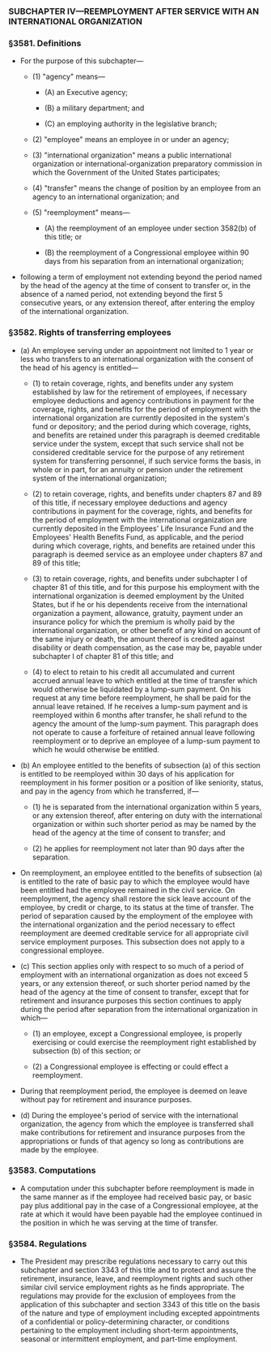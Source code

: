 ### SUBCHAPTER IV—REEMPLOYMENT AFTER SERVICE WITH AN INTERNATIONAL ORGANIZATION

### §3581. Definitions
* For the purpose of this subchapter—

  * (1) "agency" means—

    * (A) an Executive agency;

    * (B) a military department; and

    * (C) an employing authority in the legislative branch;


  * (2) "employee" means an employee in or under an agency;

  * (3) "international organization" means a public international organization or international-organization preparatory commission in which the Government of the United States participates;

  * (4) "transfer" means the change of position by an employee from an agency to an international organization; and

  * (5) "reemployment" means—

    * (A) the reemployment of an employee under section 3582(b) of this title; or

    * (B) the reemployment of a Congressional employee within 90 days from his separation from an international organization;


* following a term of employment not extending beyond the period named by the head of the agency at the time of consent to transfer or, in the absence of a named period, not extending beyond the first 5 consecutive years, or any extension thereof, after entering the employ of the international organization.

### §3582. Rights of transferring employees
* (a) An employee serving under an appointment not limited to 1 year or less who transfers to an international organization with the consent of the head of his agency is entitled—

  * (1) to retain coverage, rights, and benefits under any system established by law for the retirement of employees, if necessary employee deductions and agency contributions in payment for the coverage, rights, and benefits for the period of employment with the international organization are currently deposited in the system's fund or depository; and the period during which coverage, rights, and benefits are retained under this paragraph is deemed creditable service under the system, except that such service shall not be considered creditable service for the purpose of any retirement system for transferring personnel, if such service forms the basis, in whole or in part, for an annuity or pension under the retirement system of the international organization;

  * (2) to retain coverage, rights, and benefits under chapters 87 and 89 of this title, if necessary employee deductions and agency contributions in payment for the coverage, rights, and benefits for the period of employment with the international organization are currently deposited in the Employees' Life Insurance Fund and the Employees' Health Benefits Fund, as applicable, and the period during which coverage, rights, and benefits are retained under this paragraph is deemed service as an employee under chapters 87 and 89 of this title;

  * (3) to retain coverage, rights, and benefits under subchapter I of chapter 81 of this title, and for this purpose his employment with the international organization is deemed employment by the United States, but if he or his dependents receive from the international organization a payment, allowance, gratuity, payment under an insurance policy for which the premium is wholly paid by the international organization, or other benefit of any kind on account of the same injury or death, the amount thereof is credited against disability or death compensation, as the case may be, payable under subchapter I of chapter 81 of this title; and

  * (4) to elect to retain to his credit all accumulated and current accrued annual leave to which entitled at the time of transfer which would otherwise be liquidated by a lump-sum payment. On his request at any time before reemployment, he shall be paid for the annual leave retained. If he receives a lump-sum payment and is reemployed within 6 months after transfer, he shall refund to the agency the amount of the lump-sum payment. This paragraph does not operate to cause a forfeiture of retained annual leave following reemployment or to deprive an employee of a lump-sum payment to which he would otherwise be entitled.


* (b) An employee entitled to the benefits of subsection (a) of this section is entitled to be reemployed within 30 days of his application for reemployment in his former position or a position of like seniority, status, and pay in the agency from which he transferred, if—

  * (1) he is separated from the international organization within 5 years, or any extension thereof, after entering on duty with the international organization or within such shorter period as may be named by the head of the agency at the time of consent to transfer; and

  * (2) he applies for reemployment not later than 90 days after the separation.


* On reemployment, an employee entitled to the benefits of subsection (a) is entitled to the rate of basic pay to which the employee would have been entitled had the employee remained in the civil service. On reemployment, the agency shall restore the sick leave account of the employee, by credit or charge, to its status at the time of transfer. The period of separation caused by the employment of the employee with the international organization and the period necessary to effect reemployment are deemed creditable service for all appropriate civil service employment purposes. This subsection does not apply to a congressional employee.

* (c) This section applies only with respect to so much of a period of employment with an international organization as does not exceed 5 years, or any extension thereof, or such shorter period named by the head of the agency at the time of consent to transfer, except that for retirement and insurance purposes this section continues to apply during the period after separation from the international organization in which—

  * (1) an employee, except a Congressional employee, is properly exercising or could exercise the reemployment right established by subsection (b) of this section; or

  * (2) a Congressional employee is effecting or could effect a reemployment.


* During that reemployment period, the employee is deemed on leave without pay for retirement and insurance purposes.

* (d) During the employee's period of service with the international organization, the agency from which the employee is transferred shall make contributions for retirement and insurance purposes from the appropriations or funds of that agency so long as contributions are made by the employee.

### §3583. Computations
* A computation under this subchapter before reemployment is made in the same manner as if the employee had received basic pay, or basic pay plus additional pay in the case of a Congressional employee, at the rate at which it would have been payable had the employee continued in the position in which he was serving at the time of transfer.

### §3584. Regulations
* The President may prescribe regulations necessary to carry out this subchapter and section 3343 of this title and to protect and assure the retirement, insurance, leave, and reemployment rights and such other similar civil service employment rights as he finds appropriate. The regulations may provide for the exclusion of employees from the application of this subchapter and section 3343 of this title on the basis of the nature and type of employment including excepted appointments of a confidential or policy-determining character, or conditions pertaining to the employment including short-term appointments, seasonal or intermittent employment, and part-time employment.